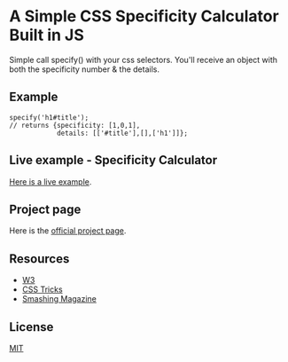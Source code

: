 # A Simple CSS Specificity Calculator Built in JS
Simple call specify() with your css selectors. You'll receive an object with both the specificity number & the details.

## Example
    specify('h1#title');                
    // returns {specificity: [1,0,1],
                details: [['#title'],[],['h1']]};

## Live example - Specificity Calculator
[Here is a live example](http://carlsednaoui.github.io/ouispecify/example.html).

## Project page
Here is the [official project page](http://carlsednaoui.github.io/ouispecify/).

## Resources
- [W3](http://www.w3.org/TR/selectors/)
- [CSS Tricks](http://css-tricks.com/specifics-on-css-specificity/)
- [Smashing Magazine](http://coding.smashingmagazine.com/2007/07/27/css-specificity-things-you-should-know/)

## License
[MIT](http://opensource.org/licenses/MIT)